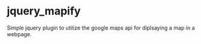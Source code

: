 # jquery_mapify
Simple jquery plugin to utilize the google maps api for diplsaying a map in a webpage.
